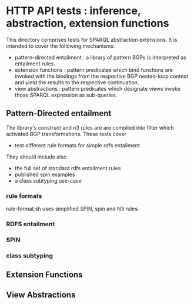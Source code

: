# HTTP API tests : inference, abstraction, extension functions

This directory comprises tests for SPARQL abstraction extensions.
It is intended to cover the following mechanisms:

- pattern-directed entailment :
  a library of pattern BGPs is interpreted as entailment rules.
- extension functions :
  pattern predicates which bind functions are invoked with the bindings from the
  respective BGP nested-loop context and yield the results to the respective continuation.
- view abstractions :
  pattern predicates which designate views invoke those SPARQL expression as sub-queries.


## Pattern-Directed entailment

The library's construct and n3 rules are are compiled into filter which activated
BGP transformations. These tests cover

- test different rule formats for simple rdfs entailment

They should include also

- the full set of standard rdfs entailment rules
- published spin examples
- a class subtyping use-case

### rule formats

rule-format.sh uses simplified SPIN, spin and N3 rules.

### RDFS entailment

### SPIN

### class subtyping

## Extension Functions

## View Abstractions



